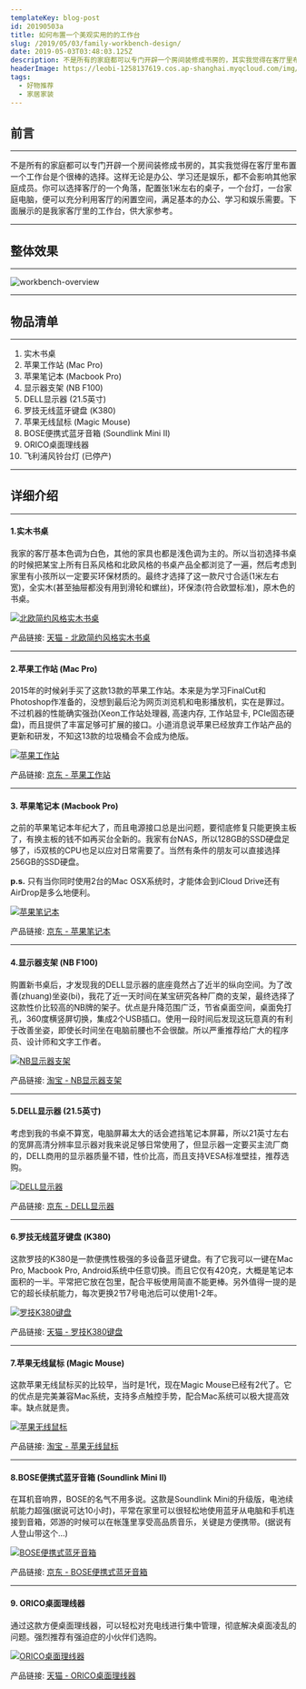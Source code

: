 ```yaml
---
templateKey: blog-post
id: 20190503a
title: 如何布置一个美观实用的的工作台
slug: /2019/05/03/family-workbench-design/
date: 2019-05-03T03:48:03.125Z
description: 不是所有的家庭都可以专门开辟一个房间装修成书房的，其实我觉得在客厅里布置一个工作台是个很棒的选择。
headerImage: https://leobi-1258137619.cos.ap-shanghai.myqcloud.com/img/header-workbench-design.jpg
tags:
  - 好物推荐
  - 家居家装
---
```


## 前言
---
不是所有的家庭都可以专门开辟一个房间装修成书房的，其实我觉得在客厅里布置一个工作台是个很棒的选择。这样无论是办公、学习还是娱乐，都不会影响其他家庭成员。你可以选择客厅的一个角落，配置张1米左右的桌子，一个台灯，一台家庭电脑，便可以充分利用客厅的闲置空间，满足基本的办公、学习和娱乐需要。下面展示的是我家客厅里的工作台，供大家参考。

---

## 整体效果
---
![workbench-overview](https://leobi-1258137619.cos.ap-shanghai.myqcloud.com/img/workbench-overview.jpg)

---

## 物品清单
---
1. 实木书桌
2. 苹果工作站 (Mac Pro)
3. 苹果笔记本 (Macbook Pro)
4. 显示器支架 (NB F100)
5. DELL显示器 (21.5英寸)
6. 罗技无线蓝牙键盘 (K380)
7. 苹果无线鼠标 (Magic Mouse)
8. BOSE便携式蓝牙音箱 (Soundlink Mini II)
9. ORICO桌面理线器
10. 飞利浦风铃台灯 (已停产)

---

## 详细介绍
---
#### 1.实木书桌
我家的客厅基本色调为白色，其他的家具也都是浅色调为主的。所以当初选择书桌的时候把某宝上所有日系风格和北欧风格的书桌产品全都浏览了一遍，然后考虑到家里有小孩所以一定要买环保材质的。最终才选择了这一款尺寸合适(1米左右宽)，全实木(甚至抽屉都没有用到滑轮和螺丝)，环保漆(符合欧盟标准)，原木色的书桌。

[![北欧简约风格实木书桌](https://leobi-1258137619.cos.ap-shanghai.myqcloud.com/img/workbench-desk.jpg)](https://s.click.taobao.com/t?e=m%3D2%26s%3DMiQbovinHeccQipKwQzePOeEDrYVVa64K7Vc7tFgwiHjf2vlNIV67jYjxJrP6R960e71iVTN2RwXHsXY7BYxLujXfzo7yWJmR0k4116u3yiias%2B9nihtyoTYZ%2FxPmro2GZ4tyJVdYb6%2B4pZAYbwdYOBvgK2B92%2BSxgxdTc00KD8%3D&pvid=10_112.232.105.214_11171_1556894233531)

产品链接: [天猫 - 北欧简约风格实木书桌](https://leo.bi/item/workbench-desk)

---

#### 2.苹果工作站 (Mac Pro)
2015年的时候剁手买了这款13款的苹果工作站。本来是为学习FinalCut和Photoshop作准备的，没想到最后沦为网页浏览机和电影播放机，实在是罪过。不过机器的性能确实强劲(Xeon工作站处理器, 高速内存, 工作站显卡, PCIe固态硬盘)，而且提供了丰富足够可扩展的接口。小道消息说苹果已经放弃工作站产品的更新和研发，不知这13款的垃圾桶会不会成为绝版。

[![苹果工作站](https://leobi-1258137619.cos.ap-shanghai.myqcloud.com/img/workbench-mac-pro.jpg)](https://union-click.jd.com/jdc?e=&p=AyIGZRprFQMVBlEfXyVGTV8LRGtMR1dGFxBFC1pXUwkEBwpZRxgHRQcLREJEAQUcTVZUGAVJHk1cTQkTSxhBekcLVRpcFAYWA2VjL3B8W14qWD4VWmBUXVsoamVAUiZdVxkyFg9VEl4lAhMGVR9YFwEUBmUrWxYyRGlVGloUAxMGVRhdJQIbBlcbWBAFFAZlG18RBRsPUBxcEgYSA2UcWxwyVmlRGgkcBxMOBk8LRgIRN2UbWhIDFgNRK1glMiIHZRhrV2xHAlBIXEFXQFJdEggQVRIDXRIIQFYaBAEbCxJSGgRQS2sXAxMDXA%3D%3D&t=W1dCFFlQCxxKQgFHREkdSVJKSQVJHFRXFk9FUlpGQUpLCVBaTFhbXQtWVmpSWRtaEgMWA1E%3D)

产品链接: [京东 - 苹果工作站](https://leo.bi/item/workbench-mac-pro)

---


#### 3. 苹果笔记本 (Macbook Pro)
之前的苹果笔记本年纪大了，而且电源接口总是出问题，要彻底修复只能更换主板了，有换主板的钱不如再买台全新的。我家有台NAS，所以128GB的SSD硬盘足够了，i5双核的CPU也足以应对日常需要了。当然有条件的朋友可以直接选择256GB的SSD硬盘。

**p.s.** 只有当你同时使用2台的Mac OSX系统时，才能体会到iCloud Drive还有AirDrop是多么地便利。

[![苹果笔记本](https://leobi-1258137619.cos.ap-shanghai.myqcloud.com/img/workbench-macbook-pro.jpg)](https://union-click.jd.com/jdc?e=&p=AyIGZRprEAAQA1QYWyVGTV8LRGtMR1dGFxBFC1pXUwkEBwpZRxgHRQcLREJEAQUcTVZUGAVJHk1cTQkTSxhBekcLUBlZEQMRB2VfWVNGYB0UeztGXnFHPmEZZXtkcQB7VxkyFg9VEl4lAhMGVR9YFwEUBmUrWxYyRGlVGloUAxMGVRhdJQIbBlcbWBAFFAZlG18RBRsPUBNeFAAWBWUcWxwyVmlRGgkcBxMOBk8LRgIRN2UeWRcGEwRVK1glMiIHZRhrV2wRUFVMDkdSEA9VTl4QChMBXUhaFAEaUlBOCEJWEVRXSWsXAxMDXA%3D%3D&t=W1dCFFlQCxxKQgFHREkdSVJKSQVJHFRXFk9FUlpGQUpLCVBaTFhbXQtWVmpSWR5ZFwYTBFU%3D)

产品链接: [京东 - 苹果笔记本](https://leo.bi/item/workbench-macbook-pro)


---

#### 4.显示器支架 (NB F100)
购置新书桌后，才发现我的DELL显示器的底座竟然占了近半的纵向空间。为了改善(zhuang)坐姿(bi)，我花了近一天时间在某宝研究各种厂商的支架，最终选择了这款性价比较高的NB牌的架子。优点是升降范围广泛，节省桌面空间，桌面免打孔，360度横竖屏切换，集成2个USB插口。使用一段时间后发现这玩意真的有利于改善坐姿，即使长时间坐在电脑前腰也不会很酸。所以严重推荐给广大的程序员、设计师和文字工作者。

[![NB显示器支架](https://leobi-1258137619.cos.ap-shanghai.myqcloud.com/img/workbench-nb-rack.jpg)](https://s.click.taobao.com/t?e=m%3D2%26s%3DAUsxS%2BHvCDwcQipKwQzePOeEDrYVVa64LKpWJ%2Bin0XLjf2vlNIV67jz73TslSenS%2Bx%2FKLma%2BVNkXHsXY7BYxLujXfzo7yWJmR0k4116u3yiias%2B9nihtyoTYZ%2FxPmro2sBjEPaxx5sf6c5IJiirBlaU3eBwiHWp5u0ap%2F4r7hOY%3D&pvid=10_112.232.105.214_1456_1556895167144)

产品链接: [淘宝 - NB显示器支架](https://leo.bi/item/workbench-nb-rack)

---

#### 5.DELL显示器 (21.5英寸)
考虑到我的书桌不算宽，电脑屏幕太大的话会遮挡笔记本屏幕，所以21英寸左右的宽屏高清分辨率显示器对我来说足够日常使用了，但显示器一定要买主流厂商的，DELL商用的显示器质量不错，性价比高，而且支持VESA标准壁挂，推荐选购。

[![DELL显示器](https://leobi-1258137619.cos.ap-shanghai.myqcloud.com/img/workbench-dell-monitor.jpg)](https://union-click.jd.com/jdc?e=&p=AyIGZRprEQIQAVIfXiVGTV8LRGtMR1dGFxBFC1pXUwkEBwpZRxgHRQcLREJEAQUcTVZUGAVJHk1cTQkTSxhBekcLURtZEwUWAmVfU3ABVFsPZzsccFFkDmcNRnJzQQlNVxkyFg9VEl4lAhMGVR9YFwEUBmUrWxYyRGlVGloUAxMGVhheJQIbBlcbWBAFFAZlG18RBRsPUR5bFgUaBmUcWxwyVmlRGgkcBxMOBk8LRgIRN2UfWxcEFQNQK1glMiIHZRhrV2wXA1NODEYBEQdRGFMQBBYGXBJZFVAVDlxLWRVSQlJQH2sXAxMDXA%3D%3D&t=W1dCFFlQCxxKQgFHREkdSVJKSQVJHFRXFk9FUlpGQUpLCVBaTFhbXQtWVmpSWR9bFwQVA1A%3D)

产品链接: [京东 - DELL显示器](https://leo.bi/item/workbench-dell-monitor)

---

#### 6.罗技无线蓝牙键盘 (K380)
这款罗技的K380是一款便携性极强的多设备蓝牙键盘。有了它我可以一键在Mac Pro, Macbook Pro, Android系统中任意切换。而且它仅有420克，大概是笔记本面积的一半。平常把它放在包里，配合平板使用简直不能更棒。另外值得一提的是它的超长续航能力，每次更换2节7号电池后可以使用1-2年。

[![罗技K380键盘](https://leobi-1258137619.cos.ap-shanghai.myqcloud.com/img/workbench-k380.jpg)](https://s.click.taobao.com/t?e=m%3D2%26s%3DF0E7un%2FXLr4cQipKwQzePOeEDrYVVa64K7Vc7tFgwiHjf2vlNIV67ukpcuIKxkSC5jVt69nCuKcXHsXY7BYxLujXfzo7yWJmR0k4116u3yiias%2B9nihtyoTYZ%2FxPmro2PVv6XbfOX%2BBpd3JHc8%2Bo0iVcDK77XqQxa%2BdONtfi1KohhQs2DjqgEA%3D%3D&pvid=10_112.232.105.214_704_1556895782911)

产品链接: [天猫 - 罗技K380键盘](https://leo.bi/item/workbench-k380)

---

#### 7.苹果无线鼠标 (Magic Mouse)
这款苹果无线鼠标买的比较早，当时是1代，现在Magic Mouse已经有2代了。它的优点是完美兼容Mac系统，支持多点触控手势，配合Mac系统可以极大提高效率。缺点就是贵。

[![苹果无线鼠标](https://leobi-1258137619.cos.ap-shanghai.myqcloud.com/img/workbench-magic-mouse.jpg)](https://s.click.taobao.com/t?e=m%3D2%26s%3DF940yUHwcMccQipKwQzePOeEDrYVVa64LKpWJ%2Bin0XLjf2vlNIV67qGczrTrkuZwxF5AHBg6Tr4XHsXY7BYxLujXfzo7yWJmR0k4116u3yiias%2B9nihtyoTYZ%2FxPmro2WVl1RXK8aPfKBP28fZsogI7sIaaddtozz2TFFEd9SqY%3D&pvid=10_112.232.105.214_10682_1556895984563)

产品链接: [淘宝 - 苹果无线鼠标](https://leo.bi/item/workbench-magic-mouse)

---

#### 8.BOSE便携式蓝牙音箱 (Soundlink Mini II)
在耳机音响界，BOSE的名气不用多说。这款是Soundlink Mini的升级版，电池续航能力超强(据说可达10小时)，平常在家里可以很轻松地使用蓝牙从电脑和手机连接到音箱，郊游的时候可以在帐篷里享受高品质音乐，关键是方便携带。(据说有人登山带这个...)

[![BOSE便携式蓝牙音箱](https://leobi-1258137619.cos.ap-shanghai.myqcloud.com/img/workbench-bose-mini2.jpg)](https://union-click.jd.com/jdc?e=&p=AyIGZRprFwIVD1ETXSVGTV8LRGtMR1dGFxBFC1pXUwkEBwpZRxgHRQcLREJEAQUcTVZUGAVJHk1cTQkTSxhBekcLVxtcHQYaAWUTHlRFG1cXSzhPZHd%2BHFAmb1FIYyFdVxkyFg9VEl4lAhMGVR9YFwEUBmUrWxYyRGlVGloUAxMGVxlbJQIbBlcbWBAFFAZlG18RBRsPUhtfEAQQA2UcWxwyVmlRGgkcBxMOBk8LRgIRN2UZWxIKFg9TK1glMiIHZRhrV2xFBwIcCUZSQFVVSVsQB0UDXRNaQlEUAVQaUxQEEwdSSGsXAxMDXA%3D%3D&t=W1dCFFlQCxxKQgFHREkdSVJKSQVJHFRXFk9FUlpGQUpLCVBaTFhbXQtWVmpSWRlbEgoWD1M%3D)

产品链接: [京东 - BOSE便携式蓝牙音箱](https://leo.bi/item/workbench-bose-mini2)

---

#### 9. ORICO桌面理线器
通过这款方便桌面理线器，可以轻松对充电线进行集中管理，彻底解决桌面凌乱的问题。强烈推荐有强迫症的小伙伴们选购。

[![ORICO桌面理线器](https://leobi-1258137619.cos.ap-shanghai.myqcloud.com/img/workbench-orico.jpg)](https://s.click.taobao.com/t?e=m%3D2%26s%3DlFoMIA6QgjscQipKwQzePOeEDrYVVa64K7Vc7tFgwiHjf2vlNIV67mDgOMkasyH9P5bxJy%2F%2Fu7gXHsXY7BYxLujXfzo7yWJmR0k4116u3yiias%2B9nihtyoTYZ%2FxPmro2VaEboSz4S79ZuxIDGEJwgAu%2Frm6Ih%2BQrlrZCwRfamwMhhQs2DjqgEA%3D%3D&pvid=10_112.232.105.214_14469_1556896238030)

产品链接: [天猫 - ORICO桌面理线器](https://leo.bi/item/workbench-orico)
